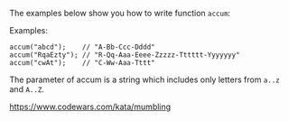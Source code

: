 The examples below show you how to write function `accum`:

Examples:

```
accum("abcd");    // "A-Bb-Ccc-Dddd"
accum("RqaEzty"); // "R-Qq-Aaa-Eeee-Zzzzz-Tttttt-Yyyyyyy"
accum("cwAt");    // "C-Ww-Aaa-Tttt"
```

The parameter of accum is a string which includes only letters from `a..z` and `A..Z`.

https://www.codewars.com/kata/mumbling